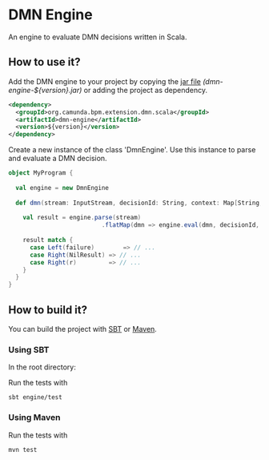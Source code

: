 # DMN Engine

An engine to evaluate DMN decisions written in Scala. 

## How to use it?

Add the DMN engine to your project by copying the [jar file](https://github.com/camunda/dmn-scala/releases) _(dmn-engine-${version}.jar)_ or adding the project as dependency.

```xml
<dependency>
  <groupId>org.camunda.bpm.extension.dmn.scala</groupId>
  <artifactId>dmn-engine</artifactId>
  <version>${version}</version>
</dependency>
```

Create a new instance of the class 'DmnEngine'. 
Use this instance to parse and evaluate a DMN decision. 

```scala
object MyProgram {
  
  val engine = new DmnEngine
  
  def dmn(stream: InputStream, decisionId: String, context: Map[String, Any]) {
    
    val result = engine.parse(stream)
    					  .flatMap(dmn => engine.eval(dmn, decisionId, context))
    
    result match {
      case Left(failure)		=> // ...
      case Right(NilResult)	=> // ...
      case Right(r)			=> // ...
    }
  }  
}
```

## How to build it?

You can build the project with [SBT](http://www.scala-sbt.org) or [Maven](http://maven.apache.org).

### Using SBT

In the root directory:

Run the tests with
```
sbt engine/test
```

### Using Maven

Run the tests with
```
mvn test
```
